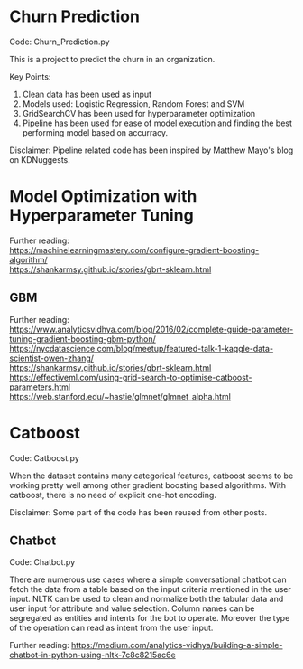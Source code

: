 # Churn Prediction

Code: Churn_Prediction.py

This is a project to predict the churn in an organization. 

Key Points:
1. Clean data has been used as input
2. Models used: Logistic Regression, Random Forest and SVM
3. GridSearchCV has been used for hyperparameter optimization
4. Pipeline has been used for ease of model execution and finding the best performing model based on accurracy.

Disclaimer: Pipeline related code has been inspired by Matthew Mayo's blog on KDNuggests.  

# Model Optimization with Hyperparameter Tuning

Further reading:  
https://machinelearningmastery.com/configure-gradient-boosting-algorithm/  
https://shankarmsy.github.io/stories/gbrt-sklearn.html  


## GBM ##
Further reading:  
https://www.analyticsvidhya.com/blog/2016/02/complete-guide-parameter-tuning-gradient-boosting-gbm-python/  
https://nycdatascience.com/blog/meetup/featured-talk-1-kaggle-data-scientist-owen-zhang/  
https://shankarmsy.github.io/stories/gbrt-sklearn.html  
https://effectiveml.com/using-grid-search-to-optimise-catboost-parameters.html  
https://web.stanford.edu/~hastie/glmnet/glmnet_alpha.html  


# Catboost #

Code: Catboost.py  

When the dataset contains many categorical features, catboost seems to be working pretty well among other gradient boosting based algorithms. With catboost, there is no need of explicit one-hot encoding.  

Disclaimer: Some part of the code has been reused from other posts.  

## Chatbot ##

Code: Chatbot.py

There are numerous use cases where a simple conversational chatbot can fetch the data from a table based on the input criteria mentioned in the user input. NLTK can be used to clean and normalize both the tabular data and user input for attribute and value selection. Column names can be segregated as entities and intents for the bot to operate. Moreover the type of the operation can read as intent from the user input.  

Further reading: https://medium.com/analytics-vidhya/building-a-simple-chatbot-in-python-using-nltk-7c8c8215ac6e  



